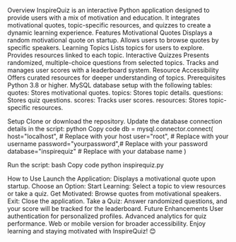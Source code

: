 Overview
InspireQuiz is an interactive Python application designed to provide users with a mix of motivation and education. It integrates motivational quotes, topic-specific resources, and quizzes to create a dynamic learning experience.
Features
Motivational Quotes
Displays a random motivational quote on startup.
Allows users to browse quotes by specific speakers.
Learning Topics
Lists topics for users to explore.
Provides resources linked to each topic.
Interactive Quizzes
Presents randomized, multiple-choice questions from selected topics.
Tracks and manages user scores with a leaderboard system.
Resource Accessibility
Offers curated resources for deeper understanding of topics.
Prerequisites
Python 3.8 or higher.
MySQL database setup with the following tables:
quotes: Stores motivational quotes.
topics: Stores topic details.
questions: Stores quiz questions.
scores: Tracks user scores.
resources: Stores topic-specific resources.

Setup
Clone or download the repository.
Update the database connection details in the script:
python
Copy code
db = mysql.connector.connect(
    host="localhost",       # Replace with your host
    user="root",            # Replace with your username
    password="yourpassword",# Replace with your password
    database="inspirequiz"  # Replace with your database name
)


Run the script:
bash
Copy code
python inspirequiz.py



How to Use
Launch the Application: Displays a motivational quote upon startup.
Choose an Option:
Start Learning: Select a topic to view resources or take a quiz.
Get Motivated: Browse quotes from motivational speakers.
Exit: Close the application.
Take a Quiz: Answer randomized questions, and your score will be tracked for the leaderboard.
Future Enhancements
User authentication for personalized profiles.
Advanced analytics for quiz performance.
Web or mobile version for broader accessibility.
Enjoy learning and staying motivated with InspireQuiz! 😊



